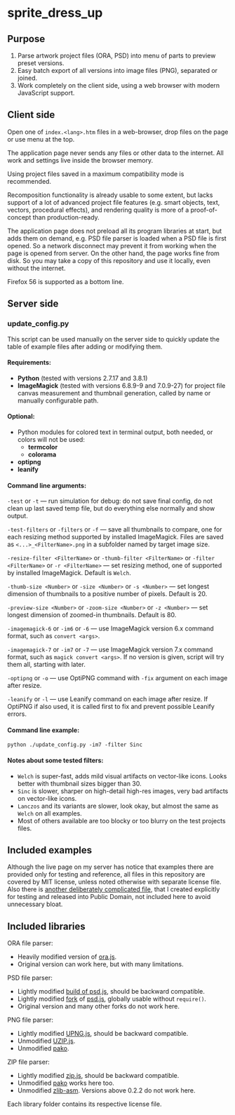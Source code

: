 ﻿
# sprite_dress_up



## Purpose

1. Parse artwork project files (ORA, PSD) into menu of parts to preview preset versions.
2. Easy batch export of all versions into image files (PNG), separated or joined.
3. Work completely on the client side, using a web browser with modern JavaScript support.



## Client side

Open one of `index.<lang>.htm` files in a web-browser, drop files on the page or use menu at the top.

The application page never sends any files or other data to the internet.
All work and settings live inside the browser memory.

Using project files saved in a maximum compatibility mode is recommended.

Recomposition functionality is already usable to some extent, but lacks support of a lot of advanced project file features (e.g. smart objects, text, vectors, procedural effects), and rendering quality is more of a proof-of-concept than production-ready.

The application page does not preload all its program libraries at start, but adds them on demand, e.g. PSD file parser is loaded when a PSD file is first opened.
So a network disconnect may prevent it from working when the page is opened from server.
On the other hand, the page works fine from disk.
So you may take a copy of this repository and use it locally, even without the internet.

Firefox 56 is supported as a bottom line.



## Server side

### update_config.py

This script can be used manually on the server side to quickly update the table of example files after adding or modifying them.



#### Requirements:

* **Python** (tested with versions 2.7.17 and 3.8.1)
* **ImageMagick** (tested with versions 6.8.9-9 and 7.0.9-27) for project file canvas measurement and thumbnail generation, called by name or manually configurable path.

#### Optional:

* Python modules for colored text in terminal output, both needed, or colors will not be used:
	* **termcolor**
	* **colorama**
* **optipng**
* **leanify**



#### Command line arguments:

`-test` or
`-t`
— run simulation for debug: do not save final config, do not clean up last saved temp file, but do everything else normally and show output.

`-test-filters` or
`-filters` or
`-f`
— save all thumbnails to compare, one for each resizing method supported by installed ImageMagick. Files are saved as `<...>_<FilterName>.png` in a subfolder named by target image size.

`-resize-filter <FilterName>` or
`-thumb-filter <FilterName>` or
`-filter <FilterName>` or
`-r <FilterName>`
— set resizing method, one of supported by installed ImageMagick. Default is `Welch`.

`-thumb-size <Number>` or
`-size <Number>` or
`-s <Number>`
— set longest dimension of thumbnails to a positive number of pixels. Default is 20.

`-preview-size <Number>` or
`-zoom-size <Number>` or
`-z <Number>`
— set longest dimension of zoomed-in thumbnails. Default is 80.

`-imagemagick-6` or
`-im6` or
`-6`
— use ImageMagick version 6.x command format, such as `convert <args>`.

`-imagemagick-7` or
`-im7` or
`-7`
— use ImageMagick version 7.x command format, such as `magick convert <args>`. If no version is given, script will try them all, starting with later.

`-optipng` or
`-o`
— use OptiPNG command with `-fix` argument on each image after resize.

`-leanify` or
`-l`
— use Leanify command on each image after resize. If OptiPNG if also used, it is called first to fix and prevent possible Leanify errors.



#### Command line example:
```
python ./update_config.py -im7 -filter Sinc
```



#### Notes about some tested filters:

* `Welch` is super-fast, adds mild visual artifacts on vector-like icons. Looks better with thumbnail sizes bigger than 30.
* `Sinc` is slower, sharper on high-detail high-res images, very bad artifacts on vector-like icons.
* `Lanczos` and its variants are slower, look okay, but almost the same as `Welch` on all examples.
* Most of others available are too blocky or too blurry on the test projects files.



## Included examples

Although the live page on my server has notice that examples there are provided only for testing and reference, all files in this repository are covered by MIT license, unless noted otherwise with separate license file. Also there is [another deliberately complicated file](https://yadi.sk/d/cOk8HSdC6r-t7Q), that I created explicitly for testing and released into Public Domain, not included here to avoid unnecessary bloat.



## Included libraries

ORA file parser:
* Heavily modified version of [ora.js](https://github.com/zsgalusz/ora.js).
* Original version can work here, but with many limitations.

PSD file parser:
* Lightly modified [build of psd.js](https://github.com/meltingice/psd.js/issues/154#issuecomment-446279652), should be backward compatible.
* Lightly modified [fork](https://github.com/imcuttle/psd.js) of [psd.js](https://github.com/meltingice/psd.js), globally usable without `require()`.
* Original version and many other forks do not work here.

PNG file parser:
* Lightly modified [UPNG.js](https://github.com/photopea/UPNG.js), should be backward compatible.
* Unmodified [UZIP.js](https://github.com/photopea/UZIP.js).
* Unmodified [pako](https://github.com/nodeca/pako).

ZIP file parser:
* Lightly modified [zip.js](https://github.com/gildas-lormeau/zip.js), should be backward compatible.
* Unmodified [pako](https://github.com/nodeca/pako) works here too.
* Unmodified [zlib-asm](https://github.com/ukyo/zlib-asm). Versions above 0.2.2 do not work here.

Each library folder contains its respective license file.
